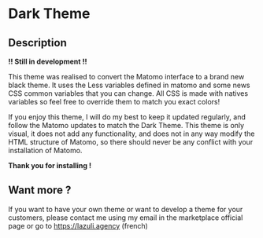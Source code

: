 # Dark Theme

## Description

__!! Still in development !!__

This theme was realised to convert the Matomo interface to a brand new black theme. It uses the Less variables defined in matomo and some news CSS common variables that you can change. All CSS is made with natives variables so feel free to override them to match you exact colors!

If you enjoy this theme, I will do my best to keep it updated regularly, and follow the Matomo updates to match the Dark Theme. This theme is only visual, it does not add any functionality, and does not in any way modify the HTML structure of Matomo, so there should never be any conflict with your installation of Matomo.

__Thank you for installing !__
  
## Want more ?
If you want to have your own theme or want to develop a theme for your customers, please contact me using my email in the marketplace official page or go to https://lazuli.agency (french)